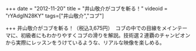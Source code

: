 +++
date = "2012-11-20"
title = "井山敬介がコブを斬る！"
videoid = "rYAdgIN28KY"
tags=["井山敬介","コブ"]

+++
井山敬介がコブを斬る！（税込3,675円）　コブの中での目線をメインテーマに、初級者にもわかりやすくコブの滑りを解説。技術選２連覇のチャンピオンから実際にレッスンをうけているような、リアルな映像を楽しめる­。
